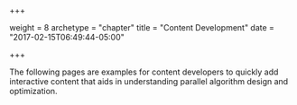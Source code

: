 +++

weight = 8
archetype = "chapter"
title = "Content Development"
date = "2017-02-15T06:49:44-05:00"

+++

The following pages are examples for content developers to quickly add interactive 
content that aids in understanding parallel algorithm design and optimization.
